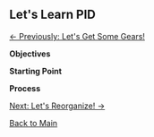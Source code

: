 ## Let's Learn PID
[<- Previously: Let's Get Some Gears!](Gears.md)

**Objectives** 

**Starting Point** 

**Process** 

[Next: Let's Reorganize! ->](reorg.md)

[Back to Main](../../README.md)